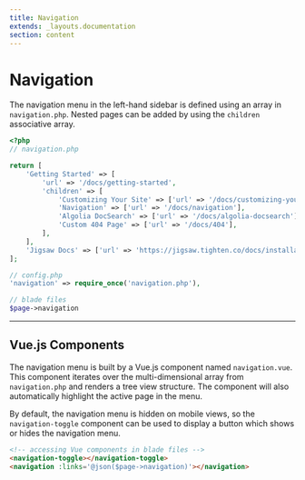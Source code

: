 ```yaml
---
title: Navigation
extends: _layouts.documentation
section: content
---
```


# Navigation

The navigation menu in the left-hand sidebar is defined using an array in `navigation.php`. Nested pages can be added by using the `children` associative array.

```php
<?php
// navigation.php

return [
    'Getting Started' => [
        'url' => '/docs/getting-started',
        'children' => [
            'Customizing Your Site' => ['url' => '/docs/customizing-your-site'],
            'Navigation' => ['url' => '/docs/navigation'],
            'Algolia DocSearch' => ['url' => '/docs/algolia-docsearch'],
            'Custom 404 Page' => ['url' => '/docs/404'],
        ],
    ],
    'Jigsaw Docs' => ['url' => 'https://jigsaw.tighten.co/docs/installation'],
];

// config.php
'navigation' => require_once('navigation.php'),

// blade files
$page->navigation
```

---

## Vue.js Components

The navigation menu is built by a Vue.js component named `navigation.vue`. This component iterates over the multi-dimensional array from `navigation.php` and renders a tree view structure. The component will also automatically highlight the active page in the menu.

By default, the navigation menu is hidden on mobile views, so the `navigation-toggle` component can be used to display a button which shows or hides the navigation menu.

```html
<!-- accessing Vue components in blade files -->
<navigation-toggle></navigation-toggle>
<navigation :links='@json($page->navigation)'></navigation>
```
